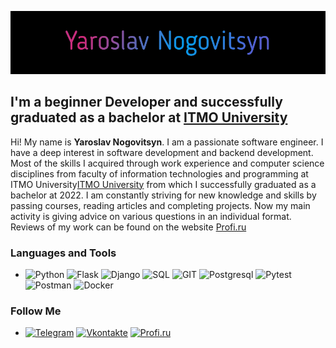 [![Header](https://github.com/YaroslavNogovitsyn/yaroslavnogovitsyn/blob/master/assets/download-2.gif)]((https://github.com/YaroslavNogovitsyn/yaroslavnogovitsyn/blob/master/assets/download-2.gif))

## I'm a beginner Developer and successfully graduated as a bachelor at [ITMO University](https://itmo.ru/ru/)


Hi! My name is **Yaroslav Nogovitsyn**. I am a passionate software engineer. I have a deep interest in software
development and backend development. Most of the
skills I acquired through work experience and computer science disciplines from faculty of information technologies and
programming at ITMO University[ITMO University](https://itmo.ru/ru/) from which I successfully graduated as a bachelor
at 2022. I am constantly striving for
new knowledge and skills by passing courses, reading articles and completing projects.
Now my main activity is giving advice on various questions in an individual format. Reviews of my work can be found on
the website [Profi.ru](https://profi.ru/)

### Languages and Tools

- ![Python](https://img.shields.io/badge/-Python-090909?style=for-the-badge&logo=python)
  ![Flask](https://img.shields.io/badge/-Flask-090909?style=for-the-badge&logo=flask)
  ![Django](https://img.shields.io/badge/-Django-090909?style=for-the-badge&logo=django)
  ![SQL](https://img.shields.io/badge/-SQL-090909?style=for-the-badge&logo=mysql)
  ![GIT](https://img.shields.io/badge/-Git-090909?style=for-the-badge&logo=git)
  ![Postgresql](https://img.shields.io/badge/-Postgresql-090909?style=for-the-badge&logo=postgresql)
  ![Pytest](https://img.shields.io/badge/-Pytest-090909?style=for-the-badge&logo=pytest)
  ![Postman](https://img.shields.io/badge/-Postman-090909?style=for-the-badge&logo=postman)
  ![Docker](https://img.shields.io/badge/-Docker-090909?style=for-the-badge&logo=docker)


### Follow Me

- [![Telegram](https://img.shields.io/badge/-Telegram-090909?style=for-the-badge&logo=Telegram)](https://t.me/Yariszz)
  [![Vkontakte](https://img.shields.io/badge/-Vkontakte-090909?style=for-the-badge&logo=Vk)](https://vk.com/yaroslav_nogovitsyn)
  [![Profi.ru](https://img.shields.io/badge/-Profi.ru-090909?style=for-the-badge)](https://profi.ru/profile/NogovitsynYaE)